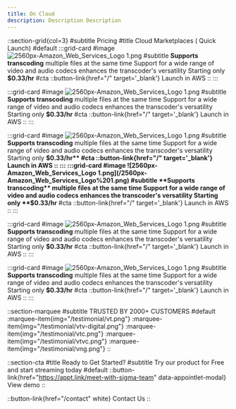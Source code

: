 ```yaml
---
title: On Cloud
description: Description Description
---
```


::section-grid{col=3}
#subtitle
Pricing
#title
Cloud Marketplaces ( Quick Launch)
#default
  :::grid-card
  #image
  ![2560px-Amazon_Web_Services_Logo 1.png](/2560px-Amazon_Web_Services_Logo%201.png)
  #subtitle
  **Supports transcoding** multiple files at the same time
  Support for a wide range of video and audio codecs enhances the transcoder's versatility
  Starting only **$0.33/hr**
  #cta
    ::button-link{href="/" target='_blank'}
    Launch in AWS
    ::
  :::

  :::grid-card
  #image
  ![2560px-Amazon_Web_Services_Logo 1.png](/2560px-Amazon_Web_Services_Logo%201.png)
  #subtitle
  **Supports transcoding** multiple files at the same time
  Support for a wide range of video and audio codecs enhances the transcoder's versatility
  Starting only **$0.33/hr**
  #cta
    ::button-link{href="/" target='_blank'}
    Launch in AWS
    ::
  :::

  :::grid-card
  #image
  ![2560px-Amazon_Web_Services_Logo 1.png](/2560px-Amazon_Web_Services_Logo%201.png)
  #subtitle
  **Supports transcoding** multiple files at the same time
  Support for a wide range of video and audio codecs enhances the transcoder's versatility
  Starting only **$0.33/hr**
  #cta
    ::button-link{href="/" target='_blank'}
    Launch in AWS
    ::
  :::
  :::grid-card
  #image
  ![2560px-Amazon_Web_Services_Logo 1.png](/2560px-Amazon_Web_Services_Logo%201.png)
  #subtitle
  **Supports transcoding** multiple files at the same time
  Support for a wide range of video and audio codecs enhances the transcoder's versatility
  Starting only **$0.33/hr**
  #cta
    ::button-link{href="/" target='_blank'}
    Launch in AWS
    ::
  :::

  :::grid-card
  #image
  ![2560px-Amazon_Web_Services_Logo 1.png](/2560px-Amazon_Web_Services_Logo%201.png)
  #subtitle
  **Supports transcoding** multiple files at the same time
  Support for a wide range of video and audio codecs enhances the transcoder's versatility
  Starting only **$0.33/hr**
  #cta
    ::button-link{href="/" target='_blank'}
    Launch in AWS
    ::
  :::

  :::grid-card
  #image
  ![2560px-Amazon_Web_Services_Logo 1.png](/2560px-Amazon_Web_Services_Logo%201.png)
  #subtitle
  **Supports transcoding** multiple files at the same time
  Support for a wide range of video and audio codecs enhances the transcoder's versatility
  Starting only **$0.33/hr**
  #cta
    ::button-link{href="/" target='_blank'}
    Launch in AWS
    ::
  :::

::section-marquee
#subtitle
TRUSTED BY 2000+ CUSTOMERS
#default
:marquee-item{img="/testimonial/vt.png"}
:marquee-item{img="/testimonial/vtv-digital.png"}
:marquee-item{img="/testimonial/vtc.png"}
:marquee-item{img="/testimonial/vtvc.png"}
:marquee-item{img="/testimonial/vng.png"}
::

::section-cta
#title
Ready to Get Started?
#subtitle
Try our product for Free and start streaming today
#default
::button-link{href="https://appt.link/meet-with-sigma-team"  data-appointlet-modal}
View demo
::

::button-link{href="/contact" white}
Contact Us
::
